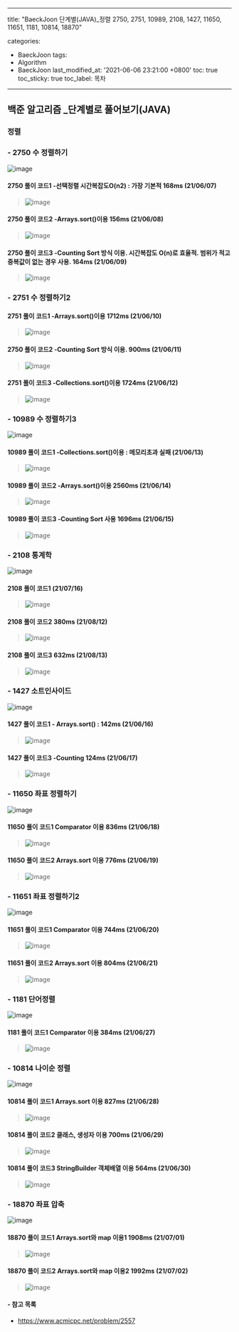 ﻿---

title: "BaeckJoon 단계별(JAVA)_정렬 2750, 2751, 10989, 2108, 1427, 11650, 11651, 1181, 10814, 18870"

categories: 
 - BaeckJoon 
tags: 
 - Algorithm
 - BaeckJoon 
last_modified_at: '2021-06-06 23:21:00 +0800'
toc: true
toc_sticky: true
toc_label: 목차
---
## 백준 알고리즘 _단계별로 풀어보기(JAVA)
### 정렬
### - 2750 수 정렬하기
![image](https://user-images.githubusercontent.com/66898243/121035307-b6507b80-c7e8-11eb-8c6c-23a889e978ff.png)

#### 2750 풀이 코드1 -선택정렬 시간복잡도O(n2) : 가장 기본적 168ms (21/06/07)
>  ![image](https://user-images.githubusercontent.com/66898243/121034852-51952100-c7e8-11eb-8055-f5e3c13aa11d.png)

#### 2750 풀이 코드2 -Arrays.sort()이용 156ms (21/06/08)
>  ![image](https://user-images.githubusercontent.com/66898243/121203157-db102600-c8b0-11eb-8a69-10969ff844bb.png)

#### 2750 풀이 코드3 -Counting Sort 방식 이용. 시간복잡도 O(n)로 효율적. 범위가 적고 중복값이 없는 경우 사용. 164ms (21/06/09)
> ![image](https://user-images.githubusercontent.com/66898243/121377295-2ee84100-c97d-11eb-91bb-070f296696dd.png)

### - 2751 수 정렬하기2

#### 2751 풀이 코드1 -Arrays.sort()이용 1712ms (21/06/10)
> ![image](https://user-images.githubusercontent.com/66898243/121543202-b39d9280-ca43-11eb-9434-08eb164e8956.png)
 
#### 2750 풀이 코드2 -Counting Sort 방식 이용. 900ms (21/06/11)
> ![image](https://user-images.githubusercontent.com/66898243/121696665-418e8180-cb07-11eb-97a0-dc4fa6c7fb86.png)

#### 2751 풀이 코드3 -Collections.sort()이용 1724ms (21/06/12)
> ![image](https://user-images.githubusercontent.com/66898243/121779940-11171800-cbd9-11eb-8518-db81f54784c7.png)

### - 10989 수 정렬하기3
![image](https://user-images.githubusercontent.com/66898243/121811459-71708d00-cc9f-11eb-8301-3b7812d415eb.png)

#### 10989 풀이 코드1 -Collections.sort()이용 : 메모리초과 실패 (21/06/13)
> ![image](https://user-images.githubusercontent.com/66898243/121811386-471ecf80-cc9f-11eb-8a10-f9633afad96b.png)

#### 10989 풀이 코드2 -Arrays.sort()이용 2560ms (21/06/14)
> ![image](https://user-images.githubusercontent.com/66898243/121909298-bf04fc80-cd68-11eb-845e-ce7519e88864.png)

#### 10989 풀이 코드3 -Counting Sort 사용 1696ms (21/06/15)
> ![image](https://user-images.githubusercontent.com/66898243/122061360-63e70e80-ce29-11eb-802c-d85eb91c5773.png)

### - 2108 통계학
![image](https://user-images.githubusercontent.com/66898243/125810444-f8c63f95-5434-404a-a8dc-60f7e71c5361.png)

#### 2108 풀이 코드1 (21/07/16)
>  ![image](https://user-images.githubusercontent.com/66898243/125814060-367cf1b2-47c4-4d1c-86b4-38296e541008.png)

#### 2108 풀이 코드2 380ms (21/08/12)
>  ![image](https://user-images.githubusercontent.com/66898243/129193996-c46e96c1-8d38-406e-a56c-b2189c960a82.png)

#### 2108 풀이 코드3 632ms (21/08/13)
>   ![image](https://user-images.githubusercontent.com/66898243/129365392-c889f945-b89c-4a7a-bab4-3838aa03f26e.png)

### - 1427 소트인사이드
![image](https://user-images.githubusercontent.com/66898243/122238309-fe635280-cefa-11eb-9ddc-760aca3a3771.png)

#### 1427 풀이 코드1 - Arrays.sort() : 142ms (21/06/16)
> ![image](https://user-images.githubusercontent.com/66898243/122238225-edb2dc80-cefa-11eb-8a2c-9418a892dcd1.png)

#### 1427 풀이 코드3 -Counting  124ms (21/06/17)
> ![image](https://user-images.githubusercontent.com/66898243/122418539-3df67100-cfc5-11eb-9ef0-49f6c9e61b3f.png)


### - 11650 좌표 정렬하기
![image](https://user-images.githubusercontent.com/66898243/122576237-70b76c80-d08c-11eb-8836-8a6fc22dd6b9.png)

#### 11650 풀이 코드1 Comparator 이용 836ms (21/06/18)
> ![image](https://user-images.githubusercontent.com/66898243/122576212-67c69b00-d08c-11eb-9bb6-2ab3626ad553.png)

#### 11650 풀이 코드2  Arrays.sort 이용 776ms (21/06/19)
> ![image](https://user-images.githubusercontent.com/66898243/122942062-e2572980-d3b0-11eb-80e6-d6223b9d22e3.png)

### - 11651 좌표 정렬하기2
![image](https://user-images.githubusercontent.com/66898243/122675023-91113380-d212-11eb-9c8e-dc304e664e25.png)

#### 11651 풀이 코드1 Comparator 이용 744ms (21/06/20)
> ![image](https://user-images.githubusercontent.com/66898243/122675137-067d0400-d213-11eb-8dd5-fc8af164a0d5.png)
 
#### 11651 풀이 코드2  Arrays.sort 이용 804ms (21/06/21)
> ![image](https://user-images.githubusercontent.com/66898243/122778205-bb80f080-d2e7-11eb-871e-d23a930284f8.png)

### - 1181 단어정렬
![image](https://user-images.githubusercontent.com/66898243/123549053-55daab80-d7a2-11eb-9c8c-13d58af119bd.png)

#### 1181 풀이 코드1 Comparator 이용 384ms (21/06/27)
>  ![image](https://user-images.githubusercontent.com/66898243/123549018-317ecf00-d7a2-11eb-9584-be304256491d.png)
 
### - 10814 나이순 정렬
![image](https://user-images.githubusercontent.com/66898243/123644525-694c4c00-d860-11eb-921c-fb6c9e331e1e.png)

#### 10814 풀이 코드1 Arrays.sort 이용 827ms (21/06/28)
>  ![image](https://user-images.githubusercontent.com/66898243/123644438-589bd600-d860-11eb-9acc-ac0baf247f04.png)

#### 10814 풀이 코드2 클래스, 생성자 이용 700ms (21/06/29)
>  ![image](https://user-images.githubusercontent.com/66898243/123814574-c1528380-d930-11eb-8f75-daad2a0b4da1.png)

#### 10814 풀이 코드3 StringBuilder 객체배열 이용 564ms (21/06/30)
>  ![image](https://user-images.githubusercontent.com/66898243/123973150-7ac75c80-d9f6-11eb-8d3b-de0514c3ba21.png)

### - 18870 좌표 압축
![image](https://user-images.githubusercontent.com/66898243/124141672-8ed98f80-dac4-11eb-89bf-ce96310ea271.png)

#### 18870 풀이 코드1 Arrays.sort와 map 이용1 1908ms (21/07/01)
>  ![image](https://user-images.githubusercontent.com/66898243/124142232-04ddf680-dac5-11eb-85e9-4edb5da34d73.png)

#### 18870 풀이 코드2 Arrays.sort와 map 이용2  1992ms (21/07/02)
>  ![image](https://user-images.githubusercontent.com/66898243/124287036-89467d00-db8a-11eb-9657-8878b34dfc22.png)

  
#### - 참고 목록
- https://www.acmicpc.net/problem/2557
